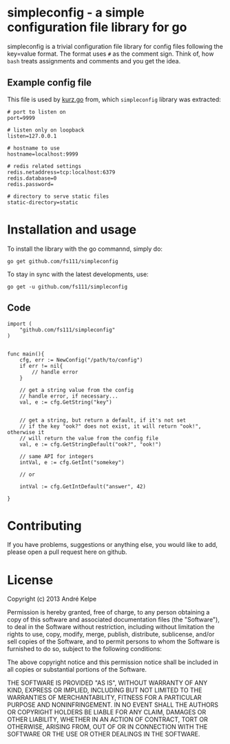 simpleconfig - a simple configuration file library for go
=========================================================

simpleconfig is a trivial configuration file library for config files
following the key=value format. The format uses `#` as the comment sign. Think
of, how `bash` treats assignments and comments and you get the idea. 

Example config file
-------------------

This file is used by [kurz.go](http://github.com/fs111/kurz.go) from, which
`simpleconfig` library was extracted:

    # port to listen on
    port=9999

    # listen only on loopback
    listen=127.0.0.1

    # hostname to use
    hostname=localhost:9999

    # redis related settings
    redis.netaddress=tcp:localhost:6379
    redis.database=0
    redis.password=

    # directory to serve static files
    static-directory=static


Installation and usage
======================

To install the library with the go commannd, simply do:
    
    go get github.com/fs111/simpleconfig

To stay in sync with the latest developments, use:
    
    go get -u github.com/fs111/simpleconfig

Code
----
    
    import (
        "github.com/fs111/simpleconfig"
    )

      
    func main(){
        cfg, err := NewConfig("/path/to/config")
        if err != nil{
            // handle error  
        }

        // get a string value from the config
        // handle error, if necessary...
        val, e := cfg.GetString("key")
        

        // get a string, but return a default, if it's not set
        // if the key "ook?" does not exist, it will return "ook!", otherwise it
        // will return the value from the config file
        val, e := cfg.GetStringDefault("ook?", "ook!") 

        // same API for integers
        intVal, e := cfg.GetInt("somekey")

        // or

        intVal := cfg.GetIntDefault("answer", 42)

    }

Contributing
============
If you have problems, suggestions or anything else, you would like to add,
please open a pull request here on github.


License
=======
Copyright (c) 2013 André Kelpe

Permission is hereby granted, free of charge, to any person obtaining a copy of
this software and associated documentation files (the "Software"), to deal in
the Software without restriction, including without limitation the rights to
use, copy, modify, merge, publish, distribute, sublicense, and/or sell copies of
the Software, and to permit persons to whom the Software is furnished to do so,
subject to the following conditions:

The above copyright notice and this permission notice shall be included in all
copies or substantial portions of the Software.

THE SOFTWARE IS PROVIDED "AS IS", WITHOUT WARRANTY OF ANY KIND, EXPRESS OR
IMPLIED, INCLUDING BUT NOT LIMITED TO THE WARRANTIES OF MERCHANTABILITY, FITNESS
FOR A PARTICULAR PURPOSE AND NONINFRINGEMENT. IN NO EVENT SHALL THE AUTHORS OR
COPYRIGHT HOLDERS BE LIABLE FOR ANY CLAIM, DAMAGES OR OTHER LIABILITY, WHETHER
IN AN ACTION OF CONTRACT, TORT OR OTHERWISE, ARISING FROM, OUT OF OR IN
CONNECTION WITH THE SOFTWARE OR THE USE OR OTHER DEALINGS IN THE SOFTWARE.


